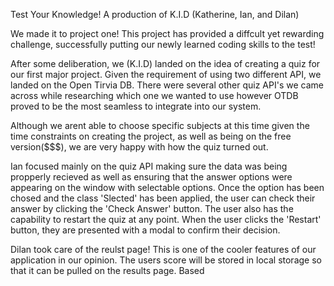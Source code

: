 Test Your Knowledge! 
A production of K.I.D (Katherine, Ian, and Dilan)

We made it to project one! This project has provided a diffcult yet rewarding challenge, successfully putting our newly learned coding skills to the test! 

After some deliberation, we (K.I.D) landed on the idea of creating a quiz for our first major project. Given the requirement of using two different API, we landed on the Open Tirvia DB. There were several other quiz API's we came across while researching which one we wanted to use however OTDB proved to be the most seamless to integrate into our system. 

Although we arent able to choose specific subjects at this time given the time constraints on creating the project, as well as being on the free version($$$), we are very happy with how the quiz turned out. 

Ian focused mainly on the quiz API making sure the data was being propperly recieved as well as ensuring that the answer options were appearing on the window with selectable options. Once the option has been chosed and the class 'Slected' has been applied, the user can check their answer by clicking the 'Check Answer' button. The user also has the capability to restart the quiz at any point. When the user clicks the 'Restart' button, they are presented with a modal to confirm their decision. 

Dilan took care of the reulst page! This is one of the cooler features of our application in our opinion. The users score will be stored in local storage so that it can be pulled on the results page. Based 
